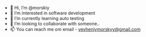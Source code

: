 - 👋 Hi, I’m @morskiy
- 👀 I’m interested in software development
- 🌱 I’m currently learning auto testing
- 💞️ I’m looking to collaborate with someone..
- 📫 You can reach me om email - yevheniymorskyy@gmail.com

<!---
morskiy/morskiy is a ✨ special ✨ repository because its `README.md` (this file) appears on your GitHub profile.
You can click the Preview link to take a look at your changes.
--->
